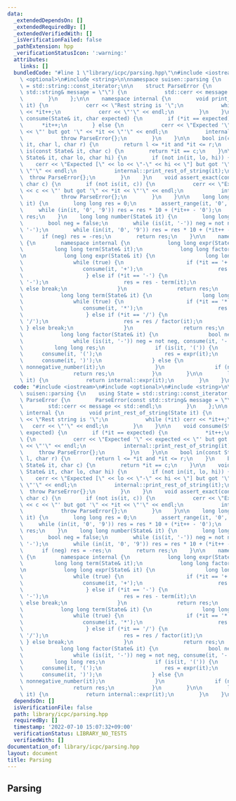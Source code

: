 ```yaml
---
data:
  _extendedDependsOn: []
  _extendedRequiredBy: []
  _extendedVerifiedWith: []
  _isVerificationFailed: false
  _pathExtension: hpp
  _verificationStatusIcon: ':warning:'
  attributes:
    links: []
  bundledCode: "#line 1 \"library/icpc/parsing.hpp\"\n#include <iostream>\n#include\
    \ <optional>\n#include <string>\n\nnamespace suisen::parsing {\n    using State\
    \ = std::string::const_iterator;\n\n    struct ParseError {\n        ParseError(const\
    \ std::string& message = \"\") {\n            std::cerr << message << std::endl;\n\
    \        }\n    };\n\n    namespace internal {\n        void print_rest_of_string(State\
    \ it) {\n            cerr << \"Rest string is '\";\n            while (*it) cerr\
    \ << *it++;\n            cerr << \"'\" << endl;\n        }\n    }\n\n    void\
    \ consume(State& it, char expected) {\n        if (*it == expected) {\n      \
    \      *it++;\n        } else {\n            cerr << \"Expected '\" << expected\
    \ << \"' but got '\" << *it << \"'\" << endl;\n            internal::print_rest_of_string(it);\n\
    \            throw ParseError{};\n        }\n    }\n\n    bool in(const State&\
    \ it, char l, char r) {\n        return l <= *it and *it <= r;\n    }\n    bool\
    \ is(const State& it, char c) {\n        return *it == c;\n    }\n\n    void assert_range(const\
    \ State& it, char lo, char hi) {\n        if (not in(it, lo, hi)) {\n        \
    \    cerr << \"Expected [\" << lo << \"-\" << hi << \"] but got '\" << *it <<\
    \ \"'\" << endl;\n            internal::print_rest_of_string(it);\n          \
    \  throw ParseError{};\n        }\n    }\n    void assert_exact(const State& it,\
    \ char c) {\n        if (not is(it, c)) {\n            cerr << \"Expected '\"\
    \ << c << \"' but got '\" << *it << \"'\" << endl;\n            internal::print_rest_of_string(it);\n\
    \            throw ParseError{};\n        }\n    }\n\n    long long nonnegative_number(State&\
    \ it) {\n        long long res = 0;\n        assert_range(it, '0', '9');\n   \
    \     while (in(it, '0', '9')) res = res * 10 + (*it++ - '0');\n        return\
    \ res;\n    }\n    long long number(State& it) {\n        long long res = 0;\n\
    \        bool neg = false;\n        while (is(it, '-')) neg = not neg, consume(it,\
    \ '-');\n        while (in(it, '0', '9')) res = res * 10 + (*it++ - '0');\n  \
    \      if (neg) res = -res;\n        return res;\n    }\n\n    namespace normal_expression\
    \ {\n        namespace internal {\n            long long expr(State& it);\n  \
    \          long long term(State& it);\n            long long factor(State& it);\n\
    \n            long long expr(State& it) {\n                long long res = term(it);\n\
    \                while (true) {\n                    if (*it == '+') {\n     \
    \                   consume(it, '+');\n                        res = res + term(it);\n\
    \                    } else if (*it == '-') {\n                        consume(it,\
    \ '-');\n                        res = res - term(it);\n                    }\
    \ else break;\n                }\n                return res;\n            }\n\
    \            long long term(State& it) {\n                long long res = factor(it);\n\
    \                while (true) {\n                    if (*it == '*') {\n     \
    \                   consume(it, '*');\n                        res = res * factor(it);\n\
    \                    } else if (*it == '/') {\n                        consume(it,\
    \ '/');\n                        res = res / factor(it);\n                   \
    \ } else break;\n                }\n                return res;\n            }\n\
    \            long long factor(State& it) {\n                bool neg = false;\n\
    \                while (is(it, '-')) neg = not neg, consume(it, '-');\n      \
    \          long long res;\n                if (is(it, '(')) {\n              \
    \      consume(it, '(');\n                    res = expr(it);\n              \
    \      consume(it, ')');\n                } else {\n                    res =\
    \ nonnegative_number(it);\n                }\n                if (neg) res = -res;\n\
    \                return res;\n            }\n        }\n\n        long long parse(State&\
    \ it) {\n            return internal::expr(it);\n        }\n    }\n}\n"
  code: "#include <iostream>\n#include <optional>\n#include <string>\n\nnamespace\
    \ suisen::parsing {\n    using State = std::string::const_iterator;\n\n    struct\
    \ ParseError {\n        ParseError(const std::string& message = \"\") {\n    \
    \        std::cerr << message << std::endl;\n        }\n    };\n\n    namespace\
    \ internal {\n        void print_rest_of_string(State it) {\n            cerr\
    \ << \"Rest string is '\";\n            while (*it) cerr << *it++;\n         \
    \   cerr << \"'\" << endl;\n        }\n    }\n\n    void consume(State& it, char\
    \ expected) {\n        if (*it == expected) {\n            *it++;\n        } else\
    \ {\n            cerr << \"Expected '\" << expected << \"' but got '\" << *it\
    \ << \"'\" << endl;\n            internal::print_rest_of_string(it);\n       \
    \     throw ParseError{};\n        }\n    }\n\n    bool in(const State& it, char\
    \ l, char r) {\n        return l <= *it and *it <= r;\n    }\n    bool is(const\
    \ State& it, char c) {\n        return *it == c;\n    }\n\n    void assert_range(const\
    \ State& it, char lo, char hi) {\n        if (not in(it, lo, hi)) {\n        \
    \    cerr << \"Expected [\" << lo << \"-\" << hi << \"] but got '\" << *it <<\
    \ \"'\" << endl;\n            internal::print_rest_of_string(it);\n          \
    \  throw ParseError{};\n        }\n    }\n    void assert_exact(const State& it,\
    \ char c) {\n        if (not is(it, c)) {\n            cerr << \"Expected '\"\
    \ << c << \"' but got '\" << *it << \"'\" << endl;\n            internal::print_rest_of_string(it);\n\
    \            throw ParseError{};\n        }\n    }\n\n    long long nonnegative_number(State&\
    \ it) {\n        long long res = 0;\n        assert_range(it, '0', '9');\n   \
    \     while (in(it, '0', '9')) res = res * 10 + (*it++ - '0');\n        return\
    \ res;\n    }\n    long long number(State& it) {\n        long long res = 0;\n\
    \        bool neg = false;\n        while (is(it, '-')) neg = not neg, consume(it,\
    \ '-');\n        while (in(it, '0', '9')) res = res * 10 + (*it++ - '0');\n  \
    \      if (neg) res = -res;\n        return res;\n    }\n\n    namespace normal_expression\
    \ {\n        namespace internal {\n            long long expr(State& it);\n  \
    \          long long term(State& it);\n            long long factor(State& it);\n\
    \n            long long expr(State& it) {\n                long long res = term(it);\n\
    \                while (true) {\n                    if (*it == '+') {\n     \
    \                   consume(it, '+');\n                        res = res + term(it);\n\
    \                    } else if (*it == '-') {\n                        consume(it,\
    \ '-');\n                        res = res - term(it);\n                    }\
    \ else break;\n                }\n                return res;\n            }\n\
    \            long long term(State& it) {\n                long long res = factor(it);\n\
    \                while (true) {\n                    if (*it == '*') {\n     \
    \                   consume(it, '*');\n                        res = res * factor(it);\n\
    \                    } else if (*it == '/') {\n                        consume(it,\
    \ '/');\n                        res = res / factor(it);\n                   \
    \ } else break;\n                }\n                return res;\n            }\n\
    \            long long factor(State& it) {\n                bool neg = false;\n\
    \                while (is(it, '-')) neg = not neg, consume(it, '-');\n      \
    \          long long res;\n                if (is(it, '(')) {\n              \
    \      consume(it, '(');\n                    res = expr(it);\n              \
    \      consume(it, ')');\n                } else {\n                    res =\
    \ nonnegative_number(it);\n                }\n                if (neg) res = -res;\n\
    \                return res;\n            }\n        }\n\n        long long parse(State&\
    \ it) {\n            return internal::expr(it);\n        }\n    }\n}\n"
  dependsOn: []
  isVerificationFile: false
  path: library/icpc/parsing.hpp
  requiredBy: []
  timestamp: '2022-07-10 15:07:32+09:00'
  verificationStatus: LIBRARY_NO_TESTS
  verifiedWith: []
documentation_of: library/icpc/parsing.hpp
layout: document
title: Parsing
---
```

## Parsing